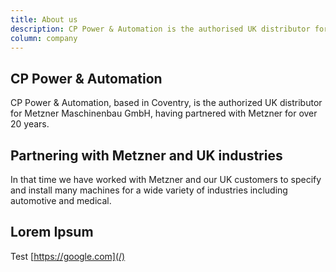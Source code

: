 ```yaml
---
title: About us
description: CP Power & Automation is the authorised UK distributor for Metzner
column: company
---
```


## CP Power & Automation

CP Power & Automation, based in Coventry, is the authorized UK distributor for Metzner Maschinenbau GmbH, having partnered with Metzner for over 20 years.

## Partnering with Metzner and UK industries

In that time we have worked with Metzner and our UK customers to specify and install many machines for a wide variety of industries including automotive and medical.

## Lorem Ipsum

Test [https://google.com](/)
